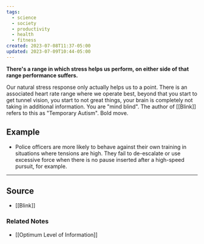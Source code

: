 ```yaml
---
tags:
  - science
  - society
  - productivity
  - health
  - fitness
created: 2023-07-08T11:37-05:00
updated: 2023-07-09T10:44-05:00
---
```

**There's a range in which stress helps us perform, on either side of that range performance suffers.**

Our natural stress response only actually helps us to a point. There is an associated heart rate range where we operate best, beyond that you start to get tunnel vision, you start to not great things, your brain is completely not taking in additional information. You are "mind blind". The author of [[Blink]] refers to this as "Temporary Autism". Bold move.

## Example

- Police officers are more likely to behave against their own training in situations where tensions are high. They fail to de-escalate or use excessive force when there is no pause inserted after a high-speed pursuit, for example.

---

## Source
- [[Blink]]

### Related Notes
- [[Optimum Level of Information]]